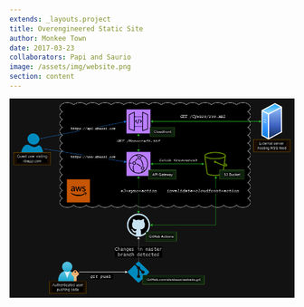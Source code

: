 ```yaml
---
extends: _layouts.project
title: Overengineered Static Site
author: Monkee Town
date: 2017-03-23
collaborators: Papi and Saurio
image: /assets/img/website.png
section: content
---
```



![Datacenter Rack](/assets/img/website-diagram-dark.png)
